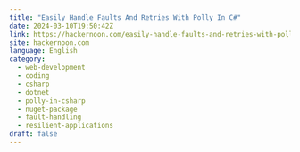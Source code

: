 ```yaml
---
title: "Easily Handle Faults And Retries With Polly In C#"
date: 2024-03-10T19:50:42Z
link: https://hackernoon.com/easily-handle-faults-and-retries-with-polly-in-c?source=rss&utm_medium=RSS&utm_source=news.12bit.vn
site: hackernoon.com
language: English
category:
  - web-development
  - coding
  - csharp
  - dotnet
  - polly-in-csharp
  - nuget-package
  - fault-handling
  - resilient-applications
draft: false
---
```

